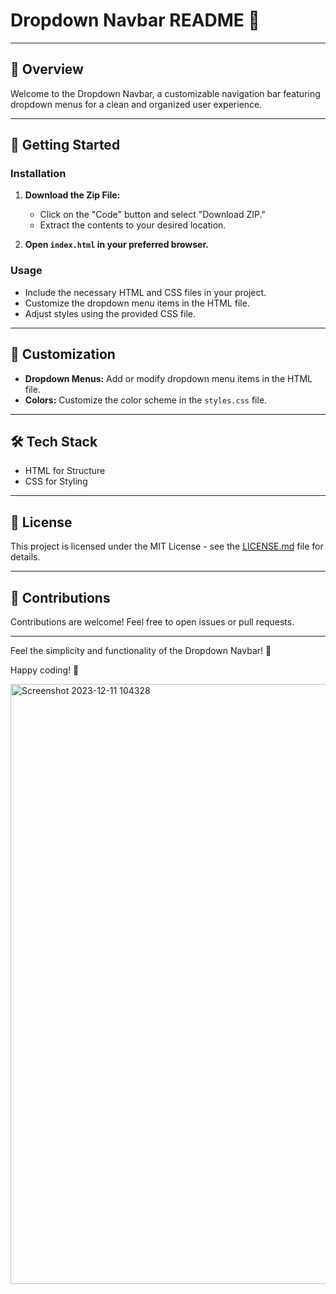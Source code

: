 # Dropdown Navbar README 🚀

---

## 🌟 Overview

Welcome to the Dropdown Navbar, a customizable navigation bar featuring dropdown menus for a clean and organized user experience.

---

## 🚀 Getting Started

### Installation

1. **Download the Zip File:**
   - Click on the "Code" button and select "Download ZIP."
   - Extract the contents to your desired location.

2. **Open `index.html` in your preferred browser.**

### Usage

- Include the necessary HTML and CSS files in your project.
- Customize the dropdown menu items in the HTML file.
- Adjust styles using the provided CSS file.

---

## 🎨 Customization

- **Dropdown Menus:** Add or modify dropdown menu items in the HTML file.
- **Colors:** Customize the color scheme in the `styles.css` file.

---

## 🛠️ Tech Stack

- HTML for Structure
- CSS for Styling

---

## 📄 License

This project is licensed under the MIT License - see the [LICENSE.md](LICENSE.md) file for details.

---

## 🤝 Contributions

Contributions are welcome! Feel free to open issues or pull requests.

---

Feel the simplicity and functionality of the Dropdown Navbar! 🚀

Happy coding! 🌟

<img width="960" alt="Screenshot 2023-12-11 104328" src="https://github.com/elijahgummer/dropdown-navbar/assets/96103526/780ef3b7-6edd-4364-918c-09de7b1e7c81">
